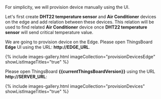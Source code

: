 For simplicity, we will provision device manually using the UI.

Let's first create **DHT22 temperature sensor** and **Air Conditioner** devices on the edge and add relation between these devices. This relation will be used to find related **Air Conditioner** device once **DHT22 temperature sensor** will send critical temperature value.

We are going to provision device on the Edge. Please open ThingsBoard **Edge** UI using the URL: **http://EDGE_URL**.

{% include images-gallery.html imageCollection="provisionDevicesEdge" showListImageTitles="true" %}

Please open ThingsBoard **{{currentThingsBoardVersion}}** using the URL **http://SERVER_URL**:

{% include images-gallery.html imageCollection="provisionDevices" showListImageTitles="true" %}